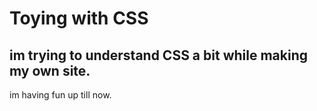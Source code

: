 # Toying with CSS
## im trying to understand CSS a bit while making my own site.
im having fun up till now.
 
